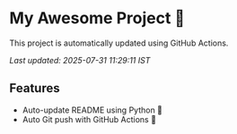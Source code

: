 # My Awesome Project 🚀

This project is automatically updated using GitHub Actions.

_Last updated: 2025-07-31 11:29:11 IST_

## Features
- Auto-update README using Python 🐍
- Auto Git push with GitHub Actions 🤖
